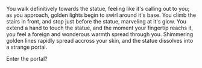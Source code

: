 You walk definitively towards the statue, feeling like it's calling out to you; as you approach, golden lights begin to swirl around it's base. You climb the stairs in front, and stop just before the statue, marveling at it's glow. You extend a hand to touch the statue, and the moment your fingertip reachs it, you feel a foreign and wonderous warmth spread through you. Shimmering golden lines rapidly spread accross your skin, and the statue dissolves into a strange portal. 

Enter the portal?